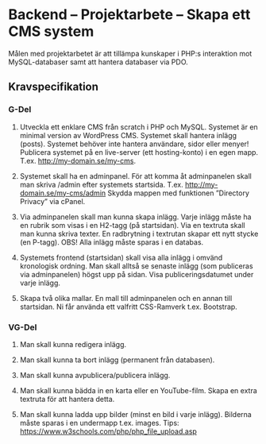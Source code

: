 # Backend – Projektarbete – Skapa ett CMS system

Målen med projektarbetet är att tillämpa kunskaper i PHP:s interaktion mot MySQL-databaser samt att hantera databaser via PDO.

## Kravspecifikation

### G-Del

1. Utveckla ett enklare CMS från scratch i PHP och MySQL.
   Systemet är en minimal version av WordPress CMS.
   Systemet skall hantera inlägg (posts).
   Systemet behöver inte hantera användare, sidor eller menyer!
   Publicera systemet på en live-server (ett hosting-konto) i en egen mapp.
   T.ex. http://my-domain.se/my-cms.

2. Systemet skall ha en adminpanel.
   För att komma åt adminpanelen skall man skriva /admin efter systemets startsida.
   T.ex. http://my-domain.se/my-cms/admin
   Skydda mappen med funktionen ”Directory Privacy” via cPanel.

3. Via adminpanelen skall man kunna skapa inlägg.
   Varje inlägg måste ha en rubrik som visas i en H2-tagg (på startsidan).
   Via en textruta skall man kunna skriva texter.
   En radbrytning i textrutan skapar ett nytt stycke (en P-tagg).
   OBS! Alla inlägg måste sparas i en databas.

4. Systemets frontend (startsidan) skall visa alla inlägg i omvänd kronologisk ordning.
   Man skall alltså se senaste inlägg (som publiceras via adminpanelen) högst upp på sidan.
   Visa publiceringsdatumet under varje inlägg.

5. Skapa två olika mallar. En mall till adminpanelen och en annan till startsidan.
   Ni får använda ett valfritt CSS-Ramverk t.ex. Bootstrap.

### VG-Del

1. Man skall kunna redigera inlägg.

2. Man skall kunna ta bort inlägg (permanent från databasen).

3. Man skall kunna avpublicera/publicera inlägg.

4. Man skall kunna bädda in en karta eller en YouTube-film.
   Skapa en extra textruta för att hantera detta.

5. Man skall kunna ladda upp bilder (minst en bild i varje inlägg).
   Bilderna måste sparas i en undermapp t.ex. images.
   Tips: https://www.w3schools.com/php/php_file_upload.asp
